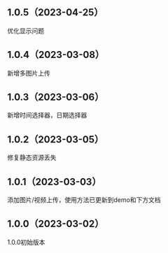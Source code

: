 ## 1.0.5（2023-04-25）
优化显示问题
## 1.0.4（2023-03-08）
新增多图片上传
## 1.0.3（2023-03-06）
新增时间选择器，日期选择器
## 1.0.2（2023-03-05）
修复静态资源丢失
## 1.0.1（2023-03-03）
添加图片/视频上传，使用方法已更新到demo和下方文档
## 1.0.0（2023-03-02）
1.0.0初始版本
